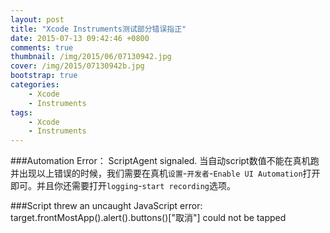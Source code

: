 ```yaml
---
layout: post
title: "Xcode Instruments测试部分错误指正"
date: 2015-07-13 09:42:46 +0800
comments: true
thumbnail: /img/2015/06/07130942.jpg
cover: /img/2015/07130942b.jpg
bootstrap: true
categories: 
    - Xcode
    - Instruments
tags: 
    - Xcode
    - Instruments
---
```

###Automation Error： ScriptAgent signaled.
当自动script数值不能在真机跑并出现以上错误的时候，<!--more-->我们需要在真机`设置`-`开发者`-`Enable UI Automation`打开即可。并且你还需要打开`logging`-`start recording`选项。  

###Script threw an uncaught JavaScript error: target.frontMostApp().alert().buttons()["取消"] could not be tapped  

